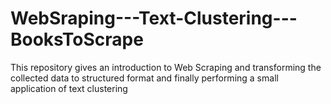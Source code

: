 # WebSraping---Text-Clustering---BooksToScrape
This repository gives an introduction to Web Scraping and transforming the collected data to structured format and finally  performing a small application of  text clustering 
